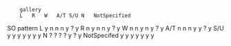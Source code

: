 		gallery						
		L	R	W	A/T	S/U	N	NotSpecified
SO pattern	L	y	n	n	n	y	?	y
	R	n	y	n	n	y	?	y
	W	n	n	y	n	y	?	y
	A/T	n	n	n	y	y	?	y
	S/U	y	y	y	y	y	y	y
	N	?	?	?	?	y	?	y
	NotSpecifed	y	y	y	y	y	y	y
